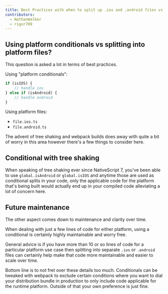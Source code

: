 ```yaml
---
title: Best Practices with when to split up .ios and .android files vs. using platform conditionals
contributors:
  - NathanWalker
  - rigor789
---
```


## Using platform conditionals vs splitting into platform files?

This question is asked a lot in terms of best practices.

Using "platform conditionals":

```ts
if (isIOS) {
    // handle ios
} else if (isAndroid) {
    // handle android
}
```

Using platform files:

- `file.ios.ts`
- `file.android.ts`

The advent of tree shaking and webpack builds does away with quite a bit of worry in this area however there's a few things to consider here.

## Conditional with tree shaking

When speaking of tree shaking ever since NativeScript 7, you've been able to use `global.isAndroid` or `global.isIOS` and anytime those are used as conditional splits in your code, only the applicable code for the platform that's being built would actually end up in your compiled code alleviating a lot of concern here.

## Future maintenance

The other aspect comes down to maintenance and clarity over time.

When dealing with just a few lines of code for either platform, using a conditional is certainly highly maintainable and worry free.

General advice is if you have more than 10 or so lines of code for a particular platform use case then splitting into separate `.ios` or `.android` files can certainly help make that code more maintainable and easier to scale over time.

Bottom line is to not fret over these details too much. Conditionals can be tweaked with webpack to exclude certain conditions where you want to dial your distribution bundle in production to only include code applicable for the runtime platform. Outside of that your own preference is just fine.
